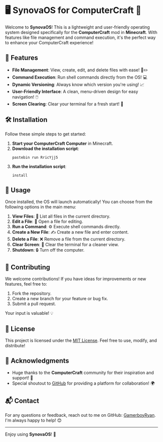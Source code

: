 # 🖥️ SynovaOS for ComputerCraft 🌟

Welcome to **SynovaOS**! This is a lightweight and user-friendly operating system designed specifically for the **ComputerCraft** mod in **Minecraft**. With features like file management and command execution, it's the perfect way to enhance your ComputerCraft experience!

## 🚀 Features

- **File Management**: View, create, edit, and delete files with ease! 📂✏️
- **Command Execution**: Run shell commands directly from the OS! 💻
- **Dynamic Versioning**: Always know which version you're using! 📈
- **User-Friendly Interface**: A clean, menu-driven design for easy navigation! 🖱️
- **Screen Clearing**: Clear your terminal for a fresh start! 🧹

## 🛠️ Installation

Follow these simple steps to get started:

1. **Start your ComputerCraft Computer** in Minecraft.
2. **Download the installation script**:
   ```
   pastebin run RricYjj5
   ```
3. **Run the installation script**:
   ```
   install
   ```

## 📖 Usage

Once installed, the OS will launch automatically! You can choose from the following options in the main menu:

1. **View Files**: 📁 List all files in the current directory.
2. **Edit a File**: 📝 Open a file for editing.
3. **Run a Command**: ⚙️ Execute shell commands directly.
4. **Create a New File**: ✍️ Create a new file and enter content.
5. **Delete a File**: ❌ Remove a file from the current directory.
6. **Clear Screen**: 🧽 Clear the terminal for a cleaner view.
7. **Shutdown**: 🔒 Turn off the computer.

## 🤝 Contributing

We welcome contributions! If you have ideas for improvements or new features, feel free to:

1. Fork the repository.
2. Create a new branch for your feature or bug fix.
3. Submit a pull request.

Your input is valuable! 💡

## 📜 License

This project is licensed under the [MIT License](LICENSE). Feel free to use, modify, and distribute!

## 🙌 Acknowledgments

- Huge thanks to the **ComputerCraft** community for their inspiration and support! 💖
- Special shoutout to [GitHub](https://github.com) for providing a platform for collaboration! 🌍

## 📬 Contact

For any questions or feedback, reach out to me on GitHub: [GamerboyRyan](https://github.com/GamerboyRyan). I'm always happy to help! 😊

---

Enjoy using **SynovaOS**! 🎉